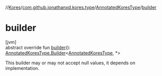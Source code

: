//[Kores](../../../index.md)/[com.github.jonathanxd.kores.type](../index.md)/[AnnotatedKoresType](index.md)/[builder](builder.md)

# builder

[jvm]\
abstract override fun [builder](builder.md)(): [AnnotatedKoresType.Builder](-builder/index.md)<[AnnotatedKoresType](index.md), *>

This builder may or may not accept null values, it depends on implementation.
